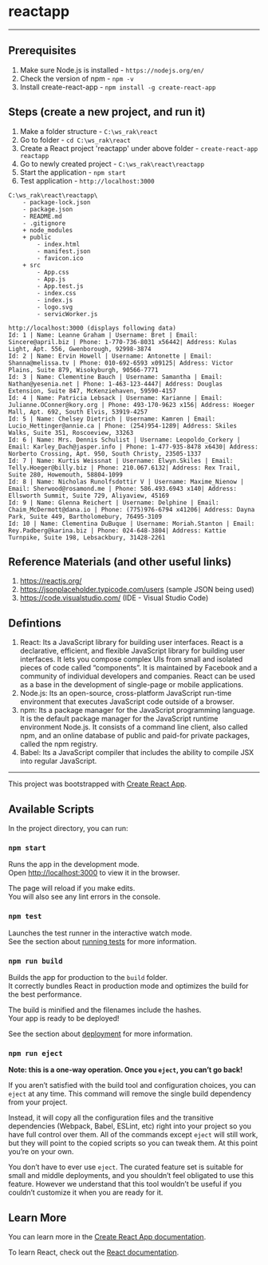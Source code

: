 # reactapp
---

## Prerequisites
1. Make sure Node.js is installed - `https://nodejs.org/en/`
2. Check the version of npm - `npm -v`
3. Install create-react-app - `npm install -g create-react-app`

## Steps (create a new project, and run it)
1. Make a folder structure - `C:\ws_rak\react`
2. Go to folder - `cd C:\ws_rak\react`
3. Create a React project 'reactapp' under above folder - `create-react-app reactapp`
4. Go to newly created project - `C:\ws_rak\react\reactapp`
5. Start the application - `npm start`
6. Test application - `http://localhost:3000` 

```
C:\ws_rak\react\reactapp\
	- package-lock.json
	- package.json
	- README.md
	- .gitignore
	+ node_modules
	+ public
		- index.html
		- manifest.json
		- favicon.ico	
	+ src
		- App.css
		- App.js
		- App.test.js
		- index.css
		- index.js
		- logo.svg	
		- servicWorker.js
```

```
http://localhost:3000 (displays following data)
Id: 1 | Name: Leanne Graham | Username: Bret | Email: Sincere@april.biz | Phone: 1-770-736-8031 x56442| Address: Kulas Light, Apt. 556, Gwenborough, 92998-3874
Id: 2 | Name: Ervin Howell | Username: Antonette | Email: Shanna@melissa.tv | Phone: 010-692-6593 x09125| Address: Victor Plains, Suite 879, Wisokyburgh, 90566-7771
Id: 3 | Name: Clementine Bauch | Username: Samantha | Email: Nathan@yesenia.net | Phone: 1-463-123-4447| Address: Douglas Extension, Suite 847, McKenziehaven, 59590-4157
Id: 4 | Name: Patricia Lebsack | Username: Karianne | Email: Julianne.OConner@kory.org | Phone: 493-170-9623 x156| Address: Hoeger Mall, Apt. 692, South Elvis, 53919-4257
Id: 5 | Name: Chelsey Dietrich | Username: Kamren | Email: Lucio_Hettinger@annie.ca | Phone: (254)954-1289| Address: Skiles Walks, Suite 351, Roscoeview, 33263
Id: 6 | Name: Mrs. Dennis Schulist | Username: Leopoldo_Corkery | Email: Karley_Dach@jasper.info | Phone: 1-477-935-8478 x6430| Address: Norberto Crossing, Apt. 950, South Christy, 23505-1337
Id: 7 | Name: Kurtis Weissnat | Username: Elwyn.Skiles | Email: Telly.Hoeger@billy.biz | Phone: 210.067.6132| Address: Rex Trail, Suite 280, Howemouth, 58804-1099
Id: 8 | Name: Nicholas Runolfsdottir V | Username: Maxime_Nienow | Email: Sherwood@rosamond.me | Phone: 586.493.6943 x140| Address: Ellsworth Summit, Suite 729, Aliyaview, 45169
Id: 9 | Name: Glenna Reichert | Username: Delphine | Email: Chaim_McDermott@dana.io | Phone: (775)976-6794 x41206| Address: Dayna Park, Suite 449, Bartholomebury, 76495-3109
Id: 10 | Name: Clementina DuBuque | Username: Moriah.Stanton | Email: Rey.Padberg@karina.biz | Phone: 024-648-3804| Address: Kattie Turnpike, Suite 198, Lebsackbury, 31428-2261
```

## Reference Materials (and other useful links)
1. https://reactjs.org/
2. https://jsonplaceholder.typicode.com/users (sample JSON being used)
3. https://code.visualstudio.com/ (IDE - Visual Studio Code)

## Defintions
1. React: Its a JavaScript library for building user interfaces. React is a declarative, efficient, and flexible JavaScript library for building user interfaces. It lets you compose complex UIs from small and isolated pieces of code called “components”. It is maintained by Facebook and a community of individual developers and companies. React can be used as a base in the development of single-page or mobile applications.
2. Node.js: Its an open-source, cross-platform JavaScript run-time environment that executes JavaScript code outside of a browser.
3. npm: Its a package manager for the JavaScript programming language. It is the default package manager for the JavaScript runtime environment Node.js. It consists of a command line client, also called npm, and an online database of public and paid-for private packages, called the npm registry.
4. Babel: Its a JavaScript compiler that includes the ability to compile JSX into regular JavaScript.

---

This project was bootstrapped with [Create React App](https://github.com/facebook/create-react-app).

## Available Scripts

In the project directory, you can run:

### `npm start`

Runs the app in the development mode.<br>
Open [http://localhost:3000](http://localhost:3000) to view it in the browser.

The page will reload if you make edits.<br>
You will also see any lint errors in the console.

### `npm test`

Launches the test runner in the interactive watch mode.<br>
See the section about [running tests](https://facebook.github.io/create-react-app/docs/running-tests) for more information.

### `npm run build`

Builds the app for production to the `build` folder.<br>
It correctly bundles React in production mode and optimizes the build for the best performance.

The build is minified and the filenames include the hashes.<br>
Your app is ready to be deployed!

See the section about [deployment](https://facebook.github.io/create-react-app/docs/deployment) for more information.

### `npm run eject`

**Note: this is a one-way operation. Once you `eject`, you can’t go back!**

If you aren’t satisfied with the build tool and configuration choices, you can `eject` at any time. This command will remove the single build dependency from your project.

Instead, it will copy all the configuration files and the transitive dependencies (Webpack, Babel, ESLint, etc) right into your project so you have full control over them. All of the commands except `eject` will still work, but they will point to the copied scripts so you can tweak them. At this point you’re on your own.

You don’t have to ever use `eject`. The curated feature set is suitable for small and middle deployments, and you shouldn’t feel obligated to use this feature. However we understand that this tool wouldn’t be useful if you couldn’t customize it when you are ready for it.

## Learn More

You can learn more in the [Create React App documentation](https://facebook.github.io/create-react-app/docs/getting-started).

To learn React, check out the [React documentation](https://reactjs.org/).
